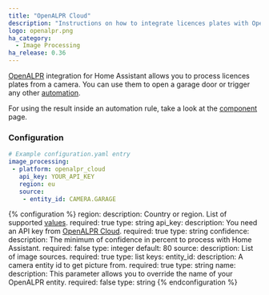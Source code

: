 ```yaml
---
title: "OpenALPR Cloud"
description: "Instructions on how to integrate licences plates with OpenALPR cloud into Home Assistant."
logo: openalpr.png
ha_category:
  - Image Processing
ha_release: 0.36
---
```


[OpenALPR](http://www.openalpr.com/) integration for Home Assistant allows you
to process licences plates from a camera. You can use them to open a garage door
or trigger any other [automation](/components/automation/).

For using the result inside an automation rule,
take a look at the [component](/components/image_processing/) page.

### Configuration

```yaml
# Example configuration.yaml entry
image_processing:
 - platform: openalpr_cloud
   api_key: YOUR_API_KEY
   region: eu
   source:
    - entity_id: CAMERA.GARAGE
```

{% configuration %}
region:
  description: Country or region. List of supported [values](https://github.com/openalpr/openalpr/tree/master/runtime_data/config).
  required: true
  type: string
api_key:
  description: You need an API key from [OpenALPR Cloud](https://cloud.openalpr.com/).
  required: true
  type: string
confidence:
  description: The minimum of confidence in percent to process with Home Assistant.
  required: false
  type: integer
  default: 80
source:
  description: List of image sources.
  required: true
  type: list
  keys:
    entity_id:
      description: A camera entity id to get picture from.
      required: true
      type: string
    name:
      description: This parameter allows you to override the name of your OpenALPR entity.
      required: false
      type: string
{% endconfiguration %}
